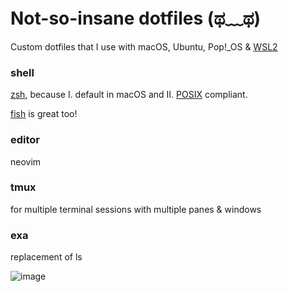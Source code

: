 # Not-so-insane dotfiles (ಥ﹏ಥ)

Custom dotfiles that I use with macOS, Ubuntu, Pop!_OS & [WSL2](https://docs.microsoft.com/en-us/windows/wsl/install-win10 "Windows Subsystem for Linux")

### shell

[zsh](https://www.zsh.org/), because I. default in macOS and  II. [POSIX](https://en.wikipedia.org/wiki/POSIX) compliant.

[fish](https://fishshell.com/) is great too!

### editor

neovim

### tmux

for multiple terminal sessions with multiple panes & windows

### exa

replacement of ls

![image](https://user-images.githubusercontent.com/38901581/127496564-7360f7cb-5130-427f-96e0-d58602ea2e98.png)
